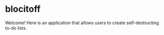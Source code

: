 # blocitoff
Welcome! Here is an application that allows users to create self-destructing to-do lists.
